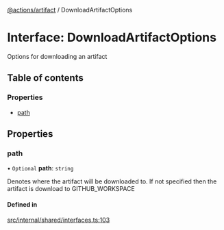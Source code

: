 [@actions/artifact](../README.md) / DownloadArtifactOptions

# Interface: DownloadArtifactOptions

Options for downloading an artifact

## Table of contents

### Properties

- [path](DownloadArtifactOptions.md#path)

## Properties

### path

• `Optional` **path**: `string`

Denotes where the artifact will be downloaded to. If not specified then the artifact is download to GITHUB_WORKSPACE

#### Defined in

[src/internal/shared/interfaces.ts:103](https://github.com/actions/toolkit/blob/f522fdf/packages/artifact/src/internal/shared/interfaces.ts#L103)

